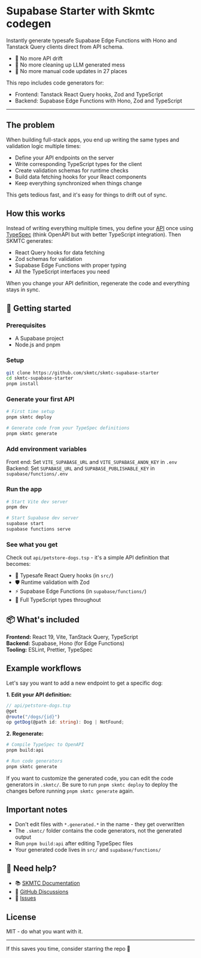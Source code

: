 # Supabase Starter with Skmtc codegen

Instantly generate typesafe Supabase Edge Functions with Hono and Tanstack Query clients direct from API schema. 
- 🛑 No more API drift
- 🧹 No more cleaning up LLM generated mess
- 🔄 No more manual code updates in 27 places

This repo includes code generators for:
- Frontend: Tanstack React Query hooks, Zod and TypeScript
- Backend: Supabase Edge Functions with Hono, Zod and TypeScript

---

## The problem

When building full-stack apps, you end up writing the same types and validation logic multiple times:

- Define your API endpoints on the server
- Write corresponding TypeScript types for the client  
- Create validation schemas for runtime checks
- Build data fetching hooks for your React components
- Keep everything synchronized when things change

This gets tedious fast, and it's easy for things to drift out of sync.

## How this works

Instead of writing everything multiple times, you define your [API](/api/) once using [TypeSpec](https://typespec.io/) (think OpenAPI but with better TypeScript integration). Then SKMTC generates:

- React Query hooks for data fetching
- Zod schemas for validation
- Supabase Edge Functions with proper typing
- All the TypeScript interfaces you need

When you change your API definition, regenerate the code and everything stays in sync.

## 🚀 Getting started

### Prerequisites
- A Supabase project
- Node.js and pnpm

### Setup
```bash
git clone https://github.com/skmtc/skmtc-supabase-starter
cd skmtc-supabase-starter
pnpm install
```

### Generate your first API
```bash
# First time setup
pnpm skmtc deploy

# Generate code from your TypeSpec definitions
pnpm skmtc generate
```

### Add environment variables

Front end: Set `VITE_SUPABASE_URL` and `VITE_SUPABASE_ANON_KEY` in `.env`
Backend: Set `SUPABASE_URL` and `SUPABASE_PUBLISHABLE_KEY` in `supabase/functions/.env`

### Run the app

```bash
# Start Vite dev server
pnpm dev

# Start Supabase dev server
supabase start
supabase functions serve
```

### See what you get

Check out `api/petstore-dogs.tsp` - it's a simple API definition that becomes:

- 🎯 Typesafe React Query hooks (in `src/`)
- 🛡️ Runtime validation with Zod 
- ⚡ Supabase Edge Functions (in `supabase/functions/`)
- 📝 Full TypeScript types throughout

## 📦 What's included

**Frontend:** React 19, Vite, TanStack Query, TypeScript  
**Backend:** Supabase, Hono (for Edge Functions)  
**Tooling:** ESLint, Prettier, TypeSpec

## Example workflows

Let's say you want to add a new endpoint to get a specific dog:

**1. Edit your API definition:**
```typescript
// api/petstore-dogs.tsp
@get
@route("/dogs/{id}")
op getDog(@path id: string): Dog | NotFound;
```

**2. Regenerate:**
```bash
# Compile TypeSpec to OpenAPI
pnpm build:api

# Run code generators
pnpm skmtc generate
```

If you want to customize the generated code, you can edit the code generators in `.skmtc/`. Be sure to run `pnpm skmtc deploy` to deploy the changes before running `pnpm skmtc generate` again.

## Important notes

- Don't edit files with `*.generated.*` in the name - they get overwritten
- The `.skmtc/` folder contains the code generators, not the generated output
- Run `pnpm build:api` after editing TypeSpec files
- Your generated code lives in `src/` and `supabase/functions/`

## 🛟 Need help?

- 📚 [SKMTC Documentation](https://skmtc.dev/docs)
- 💬 [GitHub Discussions](https://github.com/skmtc/skmtc/discussions)  
- 🐛 [Issues](https://github.com/your-username/skmtc-supabase-starter/issues)

## License

MIT - do what you want with it.

---

If this saves you time, consider starring the repo 🙂